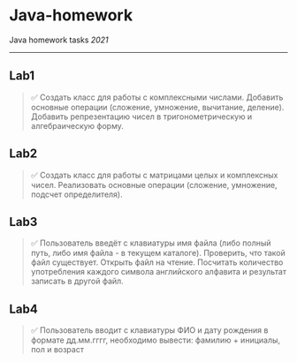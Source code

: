 # Java-homework
Java homework tasks
*2021*
____
## Lab1
> :white_check_mark: Создать класс для работы с комплексными числами. Добавить основные операции (сложение, умножение, вычитание, деление). Добавить репрезентацию чисел в тригонометрическую и алгебраическую форму.

## Lab2
> :white_check_mark: Создать класс для работы с матрицами целых и комплексных чисел. Реализовать основные операции (сложение, умножение, подсчет определителя).

## Lab3
> :white_check_mark: Пользователь введёт с клавиатуры имя файла (либо полный путь, либо имя файла - в текущем каталоге). Проверить, что такой файл существует. Открыть файл на чтение. Посчитать количество употребления каждого символа английского алфавита и результат записать в другой файл.

## Lab4
> :white_check_mark: Пользователь вводит с клавиатуры ФИО и дату рождения в формате дд.мм.гггг, необходимо вывести: фамилию + инициалы, пол и возраст
